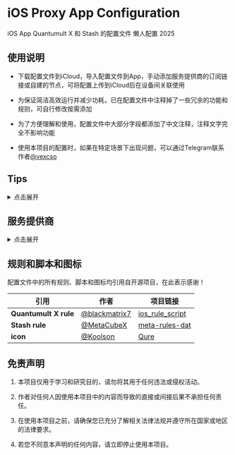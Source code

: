# iOS Proxy App Configuration

iOS App Quantumult X 和 Stash 的配置文件 懒人配置 2025

## 使用说明

- 下载配置文件到iCloud，导入配置文件到App，手动添加服务提供商的订阅链接或自建的节点，可将配置上传到iCloud后在设备间关联使用

- 为保证简洁高效运行并减少功耗，已在配置文件中注释掉了一些冗余的功能和规则，可自行修改按需添加

- 为了方便理解和使用，配置文件中大部分字段都添加了中文注释，注释文字完全不影响功能

- 使用本项目的配置时，如果在特定场景下出现问题，可以通过Telegram联系作者[@vexcso](https://t.me/vexcso)

## Tips

<details>
  <summary>点击展开</summary>
  
  - 经过长时间的使用体验，感觉 Quantumult X 更加的成熟稳定，尽管App已经很久没有更新了，如果多多支持正版相信还是有更新的可能
  
  - Stash 几乎兼容 Clash 的所有语法和规则，Clash 已经删库很长时间了，Stash 可能只是套壳，仍有很多Bug，但是更新积极
  
  - 不论是Quantumult X 还是 Stash，如果引用了大量脚本和规则，必定会增加系统占用和功耗，实际使用 同样的策略感觉 Stash 耗电更快
  
  - 大部分懒人配置都建议全部使用IPv4，以及禁用UDP连接，但个人实际使用发现很多App现在都支持IPv6，并且都采用HTTP/3协议(禁用会导致一些问题，比如OpenAI)，所以我的配置中默认都开启这些功能

  - 在DNS的配置中，传统DNS的占用更低效率更高兼容性更好，但是DoH并不会带来很差的体验
  
</details>

## 服务提供商

<details>
  <summary>点击展开</summary>

  > 推荐个人比较喜欢的服务商，如果你的预算极其有限还是建议使用小型机场

  | **服务商**            | **CN访问**                     | **GB访问**                | **个人评价**          |
  |-----------------------|----------------------------|----------------------------|-----------------------|
  | [SSRDOG](https://dog.ssrdog.com/#/register?code=JMbxlJz9) | [大陆](https://st1.hosbb.com/#/register?code=JMbxlJz9) | [国际](https://dog.ssrdog.com/#/register?code=JMbxlJz9) | 本人长期使用 极其稳定 延迟低 支持团队谦虚友好 力荐 |
  | [TGA](https://tagss.pro/#/auth/ytH0tDkE) | [大陆](https://tagss09.pro/#/auth/ytH0tDkE) | [国际](https://tagss.pro/#/auth/ytH0tDkE) | 本人订阅过季度套餐 节点覆盖最广 几乎覆盖全球地区 从北极到南极 更新节点会损耗一些流量 有特殊地区需求的话推荐 |
  
</details>


## 规则和脚本和图标

配置文件中的所有规则、脚本和图标均引用自开源项目，在此表示感谢！

| **引用**              | **作者**                                         | **项目链接**                                                       |
|-----------------------|--------------------------------------------------|--------------------------------------------------------------------|
| **Quantumult X rule** | [@blackmatrix7](https://github.com/blackmatrix7) | [ios_rule_script](https://github.com/blackmatrix7/ios_rule_script) |
| **Stash rule**        | [@MetaCubeX](https://github.com/MetaCubeX)       | [meta-rules-dat](https://github.com/MetaCubeX/meta-rules-dat)      |
| **icon**              | [@Koolson](https://github.com/Koolson)           | [Qure](https://github.com/Koolson/Qure)                            |

## 免责声明

1. 本项目仅用于学习和研究目的，请勿将其用于任何违法或侵权活动。

2. 作者对任何人因使用本项目中的内容而导致的直接或间接后果不承担任何责任。

3. 在使用本项目之前，请确保您已充分了解相关法律法规并遵守所在国家或地区的法律要求。

4. 若您不同意本声明的任何内容，请立即停止使用本项目。
